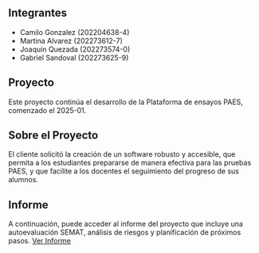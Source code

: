 ## Integrantes
* Camilo Gonzalez (202204638-4)
* Martina Alvarez (202273612-7)
* Joaquin Quezada (202273574-0)
* Gabriel Sandoval (202273625-9)


## Proyecto
Este proyecto continúa el desarrollo de la Plataforma de ensayos PAES, comenzado el 2025-01.

## Sobre el Proyecto
El cliente solicitó la creación de un software robusto y accesible, que permita a los estudiantes prepararse de manera efectiva para las pruebas PAES, y que facilite a los docentes el seguimiento del progreso de sus alumnos.

## Informe
A continuación, puede acceder al informe del proyecto que incluye una autoevaluación SEMAT, análisis de riesgos y planificación de próximos pasos.
[Ver Informe](https://github.com/Shoripann/GRUPO10-2025-PROYINF/blob/main/Informe%20Ingenier%C3%ADa.pdf)
